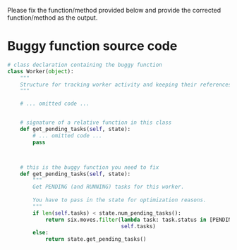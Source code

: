 Please fix the function/method provided below and provide the corrected function/method as the output.


# Buggy function source code
```python
# class declaration containing the buggy function
class Worker(object):
    """
    Structure for tracking worker activity and keeping their references.
    """

    # ... omitted code ...


    # signature of a relative function in this class
    def get_pending_tasks(self, state):
        # ... omitted code ...
        pass



    # this is the buggy function you need to fix
    def get_pending_tasks(self, state):
        """
        Get PENDING (and RUNNING) tasks for this worker.
    
        You have to pass in the state for optimization reasons.
        """
        if len(self.tasks) < state.num_pending_tasks():
            return six.moves.filter(lambda task: task.status in [PENDING, RUNNING],
                                    self.tasks)
        else:
            return state.get_pending_tasks()
    
```




